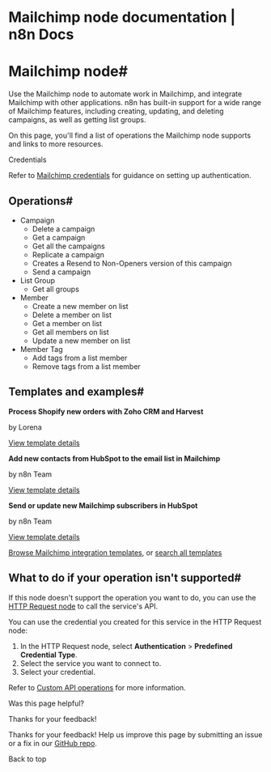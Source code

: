 # Mailchimp node documentation | n8n Docs

[ ](https://github.com/n8n-io/n8n-docs/edit/main/docs/integrations/builtin/app-nodes/n8n-nodes-base.mailchimp.md "Edit this page")

# Mailchimp node#

Use the Mailchimp node to automate work in Mailchimp, and integrate Mailchimp with other applications. n8n has built-in support for a wide range of Mailchimp features, including creating, updating, and deleting campaigns, as well as getting list groups. 

On this page, you'll find a list of operations the Mailchimp node supports and links to more resources.

Credentials

Refer to [Mailchimp credentials](../../credentials/mailchimp/) for guidance on setting up authentication. 

## Operations#

  * Campaign
    * Delete a campaign
    * Get a campaign
    * Get all the campaigns
    * Replicate a campaign
    * Creates a Resend to Non-Openers version of this campaign
    * Send a campaign
  * List Group
    * Get all groups
  * Member
    * Create a new member on list
    * Delete a member on list
    * Get a member on list
    * Get all members on list
    * Update a new member on list
  * Member Tag
    * Add tags from a list member
    * Remove tags from a list member

## Templates and examples#

**Process Shopify new orders with Zoho CRM and Harvest**

by Lorena

[View template details](https://n8n.io/workflows/1206-process-shopify-new-orders-with-zoho-crm-and-harvest/)

**Add new contacts from HubSpot to the email list in Mailchimp**

by n8n Team

[View template details](https://n8n.io/workflows/1770-add-new-contacts-from-hubspot-to-the-email-list-in-mailchimp/)

**Send or update new Mailchimp subscribers in HubSpot**

by n8n Team

[View template details](https://n8n.io/workflows/1771-send-or-update-new-mailchimp-subscribers-in-hubspot/)

[Browse Mailchimp integration templates](https://n8n.io/integrations/mailchimp/), or [search all templates](https://n8n.io/workflows/)

## What to do if your operation isn't supported#

If this node doesn't support the operation you want to do, you can use the [HTTP Request node](../../core-nodes/n8n-nodes-base.httprequest/) to call the service's API.

You can use the credential you created for this service in the HTTP Request node: 

  1. In the HTTP Request node, select **Authentication** > **Predefined Credential Type**.
  2. Select the service you want to connect to.
  3. Select your credential.

Refer to [Custom API operations](../../../custom-operations/) for more information.

Was this page helpful? 

Thanks for your feedback! 

Thanks for your feedback! Help us improve this page by submitting an issue or a fix in our [GitHub repo](https://github.com/n8n-io/n8n-docs). 

Back to top